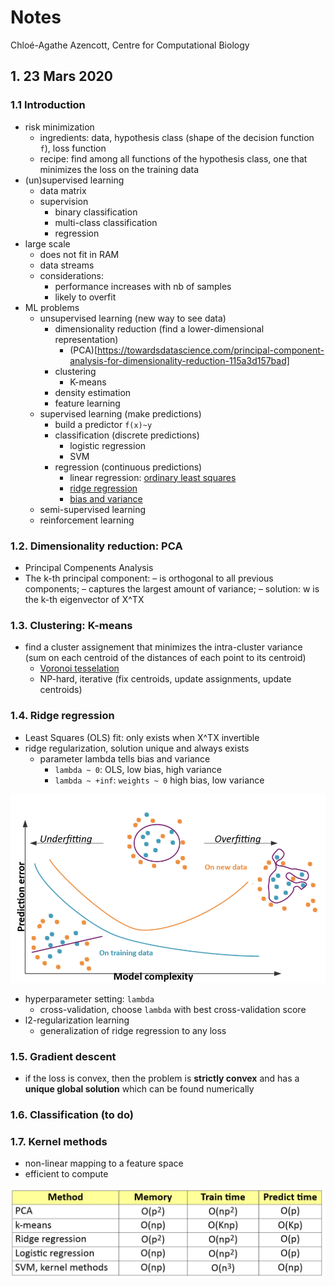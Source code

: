 # Notes

Chloé-Agathe Azencott, Centre for Computational Biology

## 1. 23 Mars 2020

### 1.1 Introduction

- risk minimization
    - ingredients: data, hypothesis class (shape of the decision function `f`), loss function
    - recipe: find among all functions of the hypothesis class, one that minimizes the loss on the training data
- (un)supervised learning
    - data matrix
    - supervision
        - binary classification
        - multi-class classification
        - regression
- large scale
    - does not fit in RAM
    - data streams
    - considerations:
        - performance increases with nb of samples
        - likely to overfit
- ML problems
    - unsupervised learning (new way to see data)
        - dimensionality reduction (find a lower-dimensional representation)
            - (PCA)[https://towardsdatascience.com/principal-component-analysis-for-dimensionality-reduction-115a3d157bad]
        - clustering
            - K-means
        - density estimation
        - feature learning
    - supervised learning (make predictions)
        - build a predictor `f(x)~y`
        - classification (discrete predictions)
            - logistic regression
            - SVM
        - regression (continuous predictions)
            - linear regression: [ordinary least squares](https://statisticsbyjim.com/regression/ols-linear-regression-assumptions/)
            - [ridge regression](https://towardsdatascience.com/ridge-regression-for-better-usage-2f19b3a202db)
            - [bias and variance](https://www.youtube.com/watch?v=EuBBz3bI-aA)
    - semi-supervised learning
    - reinforcement learning

### 1.2. Dimensionality reduction: PCA

- Principal Compenents Analysis
- The k-th principal component:
    – is orthogonal to all previous components;
    – captures the largest amount of variance;
    – solution: w is the k-th eigenvector of X^TX

### 1.3. Clustering: K-means

- find a cluster assignement that minimizes the intra-cluster variance (sum on each centroid of the distances of each point to its centroid)
    - [Voronoi tesselation](https://fr.wikipedia.org/wiki/Diagramme_de_Vorono%C3%AF)
    - NP-hard, iterative (fix centroids, update assignments, update centroids)

### 1.4. Ridge regression

- Least Squares (OLS) fit: only exists when X^TX invertible
- ridge regularization, solution unique and always exists
    - parameter lambda tells bias and variance
        - `lambda ~ 0`: OLS, low bias, high variance
        - `lambda ~ +inf`: `weights ~ 0` high bias, low variance

![Under-over-fitting](./pics/under-over-fitting.png)

- hyperparameter setting: `lambda`
    - cross-validation, choose `lambda` with best cross-validation score
- l2-regularization learning
    - generalization of ridge regression to any loss

### 1.5. Gradient descent

- if the loss is convex, then the problem is **strictly convex** and has a **unique global solution** which can be found numerically

### 1.6. Classification (to do)

### 1.7. Kernel methods

- non-linear mapping to a feature space
- efficient to compute

![Complexity](./pics/complexity.png)
